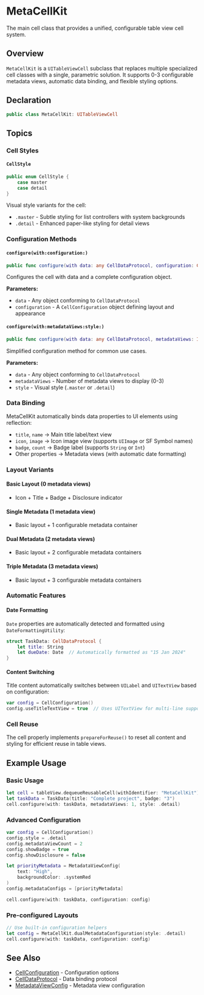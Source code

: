 # MetaCellKit

The main cell class that provides a unified, configurable table view cell system.

## Overview

`MetaCellKit` is a `UITableViewCell` subclass that replaces multiple specialized cell classes with a single, parametric solution. It supports 0-3 configurable metadata views, automatic data binding, and flexible styling options.

## Declaration

```swift
public class MetaCellKit: UITableViewCell
```

## Topics

### Cell Styles

#### `CellStyle`

```swift
public enum CellStyle {
    case master
    case detail
}
```

Visual style variants for the cell:
- `.master` - Subtle styling for list controllers with system backgrounds
- `.detail` - Enhanced paper-like styling for detail views

### Configuration Methods

#### `configure(with:configuration:)`

```swift
public func configure(with data: any CellDataProtocol, configuration: CellConfiguration)
```

Configures the cell with data and a complete configuration object.

**Parameters:**
- `data` - Any object conforming to `CellDataProtocol`
- `configuration` - A `CellConfiguration` object defining layout and appearance

#### `configure(with:metadataViews:style:)`

```swift
public func configure(with data: any CellDataProtocol, metadataViews: Int = 0, style: CellStyle = .master)
```

Simplified configuration method for common use cases.

**Parameters:**
- `data` - Any object conforming to `CellDataProtocol`
- `metadataViews` - Number of metadata views to display (0-3)
- `style` - Visual style (`.master` or `.detail`)

### Data Binding

MetaCellKit automatically binds data properties to UI elements using reflection:

- `title`, `name` → Main title label/text view
- `icon`, `image` → Icon image view (supports `UIImage` or SF Symbol names)
- `badge`, `count` → Badge label (supports `String` or `Int`)
- Other properties → Metadata views (with automatic date formatting)

### Layout Variants

#### Basic Layout (0 metadata views)
- Icon + Title + Badge + Disclosure indicator

#### Single Metadata (1 metadata view)
- Basic layout + 1 configurable metadata container

#### Dual Metadata (2 metadata views)
- Basic layout + 2 configurable metadata containers

#### Triple Metadata (3 metadata views)
- Basic layout + 3 configurable metadata containers

### Automatic Features

#### Date Formatting
`Date` properties are automatically detected and formatted using `DateFormattingUtility`:

```swift
struct TaskData: CellDataProtocol {
    let title: String
    let dueDate: Date  // Automatically formatted as "15 Jan 2024"
}
```

#### Content Switching
Title content automatically switches between `UILabel` and `UITextView` based on configuration:

```swift
var config = CellConfiguration()
config.useTitleTextView = true  // Uses UITextView for multi-line support
```

### Cell Reuse

The cell properly implements `prepareForReuse()` to reset all content and styling for efficient reuse in table views.

## Example Usage

### Basic Usage

```swift
let cell = tableView.dequeueReusableCell(withIdentifier: "MetaCellKit") as! MetaCellKit
let taskData = TaskData(title: "Complete project", badge: "3")
cell.configure(with: taskData, metadataViews: 1, style: .detail)
```

### Advanced Configuration

```swift
var config = CellConfiguration()
config.style = .detail
config.metadataViewCount = 2
config.showBadge = true
config.showDisclosure = false

let priorityMetadata = MetadataViewConfig(
    text: "High", 
    backgroundColor: .systemRed
)
config.metadataConfigs = [priorityMetadata]

cell.configure(with: taskData, configuration: config)
```

### Pre-configured Layouts

```swift
// Use built-in configuration helpers
let config = MetaCellKit.dualMetadataConfiguration(style: .detail)
cell.configure(with: taskData, configuration: config)
```

## See Also

- [CellConfiguration](CellConfiguration.md) - Configuration options
- [CellDataProtocol](CellDataProtocol.md) - Data binding protocol
- [MetadataViewConfig](MetadataViewConfig.md) - Metadata view configuration